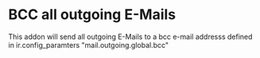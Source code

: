 BCC all outgoing E-Mails 
========================

This addon will send all outgoing E-Mails to a bcc e-mail addresss defined in ir.config_paramters 
"mail.outgoing.global.bcc"